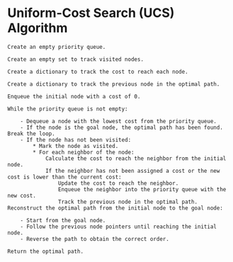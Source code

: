 # **Uniform-Cost Search (UCS) Algorithm**

    Create an empty priority queue.
    
    Create an empty set to track visited nodes.
    
    Create a dictionary to track the cost to reach each node.
    
    Create a dictionary to track the previous node in the optimal path.
    
    Enqueue the initial node with a cost of 0.
    
    While the priority queue is not empty:
    
        - Dequeue a node with the lowest cost from the priority queue.
        - If the node is the goal node, the optimal path has been found. Break the loop.
        - If the node has not been visited:
            * Mark the node as visited.
            * For each neighbor of the node:
                Calculate the cost to reach the neighbor from the initial node.
                If the neighbor has not been assigned a cost or the new cost is lower than the current cost:
                    Update the cost to reach the neighbor.
                    Enqueue the neighbor into the priority queue with the new cost.
                    Track the previous node in the optimal path.
    Reconstruct the optimal path from the initial node to the goal node:
    
        - Start from the goal node.
        - Follow the previous node pointers until reaching the initial node.
        - Reverse the path to obtain the correct order.
    
    Return the optimal path.